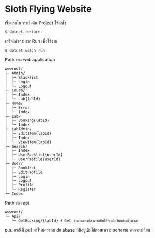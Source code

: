 # Sloth Flying Website

เริ่มแรกในการเริ่มต้น Project ใช้คำสั่ง
```shell
$ dotnet restore
```

เสร็จแล้วสามารถ Run เพื่อใช้งาน
```shell
$ dotnet watch run
```
Path ของ web application
```shell
wwwroot/
├─ Admin/
│  ├─ Blacklist
│  ├─ Login
│  └─ Logout
├─ CoLab/
│  ├─ Index
│  └─ Lab{labId}
├─ Home/
│  ├─ Error
│  └─ Index
├─ Lab/
│  ├─ Booking{labId}
│  └─ Index
├─ LabAdmin/
│  ├─ EditItem{labId}
│  ├─ Index
│  └─ ViewItem{labId}
├─ Search/
│  ├─ Index
│  ├─ UserBooklist{userId}
│  └─ UserProfile{userId}
├─ User/
│  ├─ Booklist
│  ├─ EditProfile
│  ├─ Login
│  ├─ Logout
│  ├─ Profile
│  └─ Register
└─ Index
```
Path ของ api
```shell
wwwroot/
└─ Api/
   └─ GetBooking/{labId} # Get จำนวนของที่สามารถยืมได้ที่เหลือในแต่ละช่วงเวลา
```
p.s. กรณีที่ pull มาใหม่ควรลบ database ที่มีอยู่เดิมไปก่อนเพราะ schema อาจจะเปลี่ยน
